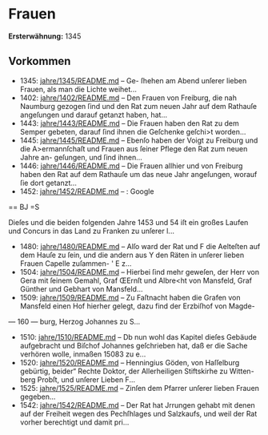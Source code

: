 # Frauen

**Ersterwähnung:** 1345

## Vorkommen
- 1345: [jahre/1345/README.md](../jahre/1345/README.md) – Ge-
ſhehen am Abend unſerer lieben Frauen, als man die
Lichte weihet...
- 1402: [jahre/1402/README.md](../jahre/1402/README.md) – Den Frauen von Freiburg, die nah Naumburg gezogen
ſind und den Rat zum neuen Jahr auf dem Rathauſe
angeſungen und darauf getanzt haben, hat...
- 1443: [jahre/1443/README.md](../jahre/1443/README.md) – Die Frauen haben den Rat zu dem Semper gebeten,
darauf ſind ihnen die Geſchenke geſchi>t worden...
- 1445: [jahre/1445/README.md](../jahre/1445/README.md) – Ebenſo haben
der Voigt zu Freiburg und die A>ermannſchaſt und
Frauen aus ſeiner Pflege den Rat zum neuen Jahre an-
geſungen, und ſind ihnen...
- 1446: [jahre/1446/README.md](../jahre/1446/README.md) – Die Frauen allhier und von Freiburg haben den
Rat auf dem Rathauſe um das neue Jahr angeſungen,
worauf ſie dort getanzt...
- 1452: [jahre/1452/README.md](../jahre/1452/README.md) – :
Google


== BJ =S

Dieſes und die beiden folgenden Jahre 1453 und 54
iſt ein großes Laufen und Concurs in das Land zu
Franken zu unſerer l...
- 1480: [jahre/1480/README.md](../jahre/1480/README.md) – Alſo ward der Rat und
F die Aelteſten auf dem Hauſe zu ſein, und die andern aus
Y den Räten in unſerer lieben Frauen Capelle zuſammen- '
E z...
- 1504: [jahre/1504/README.md](../jahre/1504/README.md) – Hierbei ſind mehr
geweſen, der Herr von Gera mit ſeinem Gemahl, Graf
ŒErnſt und Albre<ht von Mansfeld, Graf Günther und
Gebhart von Mansfeld...
- 1509: [jahre/1509/README.md](../jahre/1509/README.md) – Zu Faſtnacht haben die Grafen von Mansfeld einen
Hof hierher gelegt, dazu find der Erzbiſhof von Magde-


— 160 —
burg, Herzog Johannes zu S...
- 1510: [jahre/1510/README.md](../jahre/1510/README.md) – Db nun wohl das Kapitel dieſes Gebäude aufgebracht
und Biſchof Johannes geſchrieben hat, daß er die Sache
verhören wolle, inmaßen 15083 zu e...
- 1520: [jahre/1520/README.md](../jahre/1520/README.md) – Henningius Göden, von Haſſelburg gebürtig, beider“
Rechte Doktor, der Allerheiligen Stiftskirhe zu Witten-
berg Probſt, und unſerer Lieben F...
- 1525: [jahre/1525/README.md](../jahre/1525/README.md) – Zinſen dem Pfarrer unſerer
lieben Frauen gegeben...
- 1542: [jahre/1542/README.md](../jahre/1542/README.md) – Der Rat hat Jrrungen gehabt mit denen auf der
Freiheit wegen des Pechſhlages und Salzkaufs, und weil
der Rat vorher berechtigt und damit pri...
